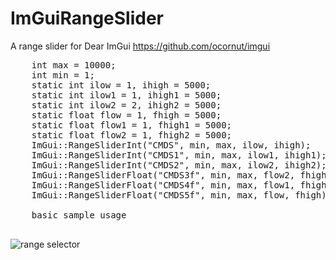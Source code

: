 # ImGuiRangeSlider
A range slider for Dear ImGui
https://github.com/ocornut/imgui
<pre>
    int max = 10000;
    int min = 1;
    static int ilow = 1, ihigh = 5000;
    static int ilow1 = 1, ihigh1 = 5000;
    static int ilow2 = 2, ihigh2 = 5000;
    static float flow = 1, fhigh = 5000;
    static float flow1 = 1, fhigh1 = 5000;
    static float flow2 = 1, fhigh2 = 5000;
    ImGui::RangeSliderInt("CMDS", min, max, ilow, ihigh);
    ImGui::RangeSliderInt("CMDS1", min, max, ilow1, ihigh1);
    ImGui::RangeSliderInt("CMDS2", min, max, ilow2, ihigh2);
    ImGui::RangeSliderFloat("CMDS3f", min, max, flow2, fhigh2);
    ImGui::RangeSliderFloat("CMDS4f", min, max, flow1, fhigh1);
    ImGui::RangeSliderFloat("CMDS5f", min, max, flow, fhigh);
    
    basic sample usage
    </pre>
![range selector](https://user-images.githubusercontent.com/16273696/130307924-c78bb58e-19c0-4b39-a547-1c1d003efa09.png)

    
